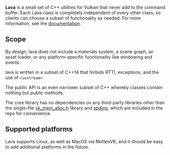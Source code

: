 
**Lava** is a small set of C++ utilities for Vulkan that never add to the command buffer. 
Each Lava class is completely independent of every other class, so clients can choose a subset
of functionality as needed. For more information, see the [documentation]().

## Scope

By design, lava does not include a materials system, a scene graph, an asset loader, or any
platform-specific functionality like windowing and events.

lava is written in a subset of C++14 that forbids RTTI, exceptions, and the use
of `<iostream>`.

The public API is an even narrower subset of C++ whereby classes contain nothing but public methods.

The core library has no dependencies on any third-party libraries other than the single-file
[vk_mem_alloc.h](src/vk_mem_alloc.h) library and [spdlog](https://github.com/gabime/spdlog), which
are included in the repo for convenience.

## Supported platforms

Lava supports Linux, as well as MacOS via MoltenVK, and it should be easy to add additional
platforms in the future.
